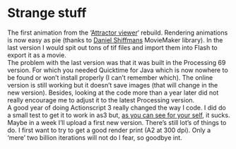 <!--
  id: 316
  date: 2008-02-10T22:26:46
  modified: 2008-02-10T22:26:46
  slug: strange-stuff
  type: post
  excerpt: <p>The first animation from the &#8216;Attractor viewer&#8216; rebuild. Rendering animations is now easy as pie (thanks to Daniel Shiffmans MovieMaker library). In the last version I would spit out tons of tif files and import them into Flash to export it as a movie. The problem with the last version was that it was built [&hellip;]</p> 
  content: <p><script type="text/javascript">  Sjeiti.addFlv("../mov/Lorenz84--1151-626--841-599--294.flv",640,480,"attr1151"); </script></p> <p>The first animation from the &#8216;<a href="?page_id=16">Attractor viewer</a>&#8216; rebuild. Rendering animations is now easy as pie (thanks to <a href="http://www.shiffman.net/">Daniel Shiffmans</a> MovieMaker library). In the last version I would spit out tons of tif files and import them into Flash to export it as a movie.<br /> The problem with the last version was that it was built in the Processing 69 version. For which you needed Quicktime for Java which is now nowhere to be found or won&#8217;t install properly (I can&#8217;t remember which). The online version is still working but it doesn&#8217;t save images (that will change in the new version). Besides, looking at the code more than a year later did not really encourage me to adjust it to the latest Processing version.<br /> A good year of doing Actionscript 3 really changed the way I code. I did do a small test to get it to work in as3 but, <a href="?p=308">as you can see for your self</a>, it sucks.<br /> Maybe in a week I&#8217;ll upload a first new version. There&#8217;s still lot&#8217;s of things to do. I first want to try to get a good render print (A2 at 300 dpi). Only a &#8216;mere&#8217; two billion iterations will not do I fear, so goodbye int.</p> 
  categories: code,Java,Processing,video
  tags: test
-->

# Strange stuff

<p><script type="text/javascript">
	Sjeiti.addFlv("../mov/Lorenz84--1151-626--841-599--294.flv",640,480,"attr1151");
</script></p>
<p>The first animation from the &#8216;<a href="?page_id=16">Attractor viewer</a>&#8216; rebuild. Rendering animations is now easy as pie (thanks to <a href="http://www.shiffman.net/">Daniel Shiffmans</a> MovieMaker library). In the last version I would spit out tons of tif files and import them into Flash to export it as a movie.<br />
The problem with the last version was that it was built in the Processing 69 version. For which you needed Quicktime for Java which is now nowhere to be found or won&#8217;t install properly (I can&#8217;t remember which). The online version is still working but it doesn&#8217;t save images (that will change in the new version). Besides, looking at the code more than a year later did not really encourage me to adjust it to the latest Processing version.<br />
A good year of doing Actionscript 3 really changed the way I code. I did do a small test to get it to work in as3 but, <a href="?p=308">as you can see for your self</a>, it sucks.<br />
Maybe in a week I&#8217;ll upload a first new version. There&#8217;s still lot&#8217;s of things to do. I first want to try to get a good render print (A2 at 300 dpi). Only a &#8216;mere&#8217; two billion iterations will not do I fear, so goodbye int.</p>

